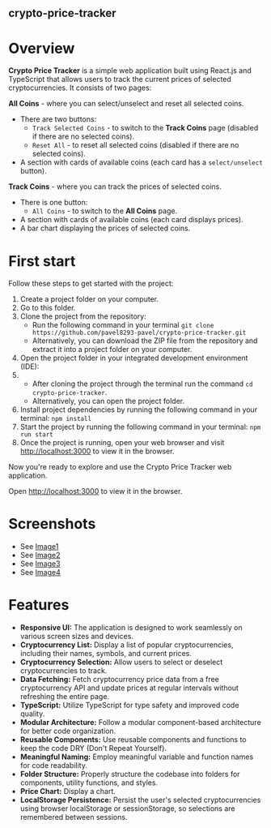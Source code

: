 ## crypto-price-tracker

# Overview

**Crypto Price Tracker** is a simple web application built using React.js and TypeScript that allows users to track the current prices of selected cryptocurrencies. It consists of two pages:

**All Coins** - where you can select/unselect and reset all selected coins.

-   There are two buttons:
    -   `Track Selected Coins` - to switch to the **Track Coins** page (disabled if there are no selected coins).
    -   `Reset All` - to reset all selected coins (disabled if there are no selected coins).
-   A section with cards of available coins (each card has a `select/unselect` button).

**Track Coins** - where you can track the prices of selected coins.

-   There is one button:
    -   `All Coins` - to switch to the **All Coins** page.
-   A section with cards of available coins (each card displays prices).
-   A bar chart displaying the prices of selected coins.

# First start

Follow these steps to get started with the project:
1.  Create a project folder on your computer.
2.  Go to this folder.
3.  Clone the project from the repository:
    -   Run the following command in your terminal `git clone https://github.com/pavel8293-pavel/crypto-price-tracker.git`
    -   Alternatively, you can download the ZIP file from the repository and extract it into a project folder on your computer.
4.  Open the project folder in your integrated development environment (IDE):
5.  - After cloning the project through the terminal run the command `cd crypto-price-tracker`.
    - Alternatively, you can open the project folder.
6.  Install project dependencies by running the following command in your terminal: `npm install`
7.  Start the project by running the following command in your terminal: `npm run start`
8.  Once the project is running, open your web browser and visit [http://localhost:3000](http://localhost:3000/) to view it in the browser.


Now you're ready to explore and use the Crypto Price Tracker web application.

Open [http://localhost:3000](http://localhost:3000) to view it in the browser.

# Screenshots

- See [Image1](https://i.ibb.co/MPHfdGW/Screenshot-2023-09-15-at-12-11-20.png)
- See [Image2](https://i.ibb.co/y40Y6BG/Screenshot-2023-09-15-at-12-11-02.png)
- See [Image3](https://i.ibb.co/k5xpwBP/Screenshot-2023-09-15-at-12-10-37.png)
- See [Image4](https://i.ibb.co/2hRf07b/Screenshot-2023-09-15-at-12-07-57.png)

# Features

- **Responsive UI:** The application is designed to work seamlessly on various screen sizes and devices.
- **Cryptocurrency List:** Display a list of popular cryptocurrencies, including their names, symbols, and current prices.
- **Cryptocurrency Selection:** Allow users to select or deselect cryptocurrencies to track.
- **Data Fetching:** Fetch cryptocurrency price data from a free cryptocurrency API and update prices at regular intervals without refreshing the entire page.
- **TypeScript:** Utilize TypeScript for type safety and improved code quality.
- **Modular Architecture:** Follow a modular component-based architecture for better code organization.
- **Reusable Components:** Use reusable components and functions to keep the code DRY (Don't Repeat Yourself).
- **Meaningful Naming:** Employ meaningful variable and function names for code readability.
- **Folder Structure:** Properly structure the codebase into folders for components, utility functions, and styles.
- **Price Chart:** Display a chart.
- **LocalStorage Persistence:** Persist the user's selected cryptocurrencies using browser localStorage or sessionStorage, so selections are remembered between sessions.
